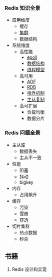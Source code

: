 ### Redis 知识全景
- 应用维度
  - 缓存
  - [集群](./cluster.md)
  - 数据结构
- 系统维度
  - 高性能
    - [epoll](./io-model.md)
    - [数据结构](./data-type.md)
    - [线程模型](thread-model.md)
  - 高可用
    - [AOF](./aof.md) 
    - [RDB](./rdb.md)
    - [哨兵机制](./sentinel.md)
    - [主从复制](./replica.md)
  - 高可扩展
    - 负载均衡
    - 数据分片


### Redis 问题全景

- 主从库
  - 数据丢失
  - 主从不一致
- 性能
  - 阻塞
  - 抖动
  - bigkey
- 内存
  - 占用飙升
- 缓存
  - 污染
  - 雪崩
  - 穿透
- 切片集群
  - 热点数据
  - 秒杀



## 书籍

1. Redis 设计和实现